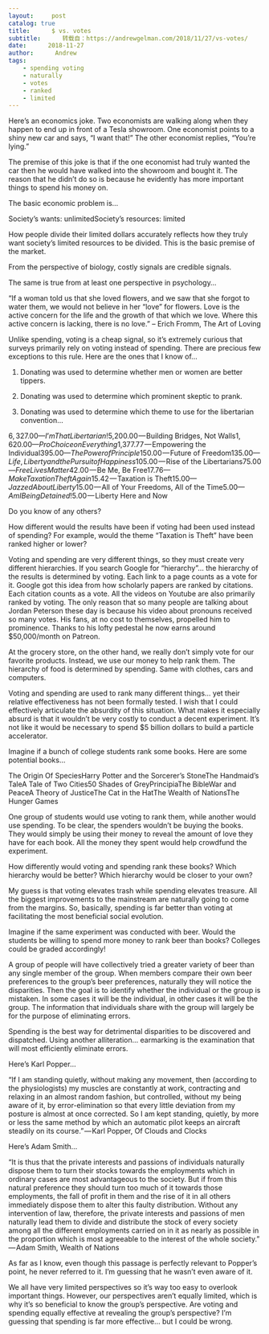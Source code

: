```yaml
---
layout:     post
catalog: true
title:      $ vs. votes
subtitle:      转载自：https://andrewgelman.com/2018/11/27/vs-votes/
date:      2018-11-27
author:      Andrew
tags:
    - spending voting
    - naturally
    - votes
    - ranked
    - limited
---
```


Here’s an economics joke. Two economists are walking along when they happen to end up in front of a Tesla showroom. One economist points to a shiny new car and says, “I want that!” The other economist replies, “You’re lying.”

The premise of this joke is that if the one economist had truly wanted the car then he would have walked into the showroom and bought it. The reason that he didn’t do so is because he evidently has more important things to spend his money on. 

The basic economic problem is…

Society’s wants: unlimitedSociety’s resources: limited

How people divide their limited dollars accurately reflects how they truly want society’s limited resources to be divided. This is the basic premise of the market. 

From the perspective of biology, costly signals are credible signals.

The same is true from at least one perspective in psychology…

“If a woman told us that she loved flowers, and we saw that she forgot to water them, we would not believe in her “love” for flowers. Love is the active concern for the life and the growth of that which we love. Where this active concern is lacking, there is no love.” – Erich Fromm, The Art of Loving

Unlike spending, voting is a cheap signal, so it’s extremely curious that surveys primarily rely on voting instead of spending. There are precious few exceptions to this rule. Here are the ones that I know of…

1. Donating was used to determine whether men or women are better tippers.

2. Donating was used to determine which prominent skeptic to prank.

3. Donating was used to determine which theme to use for the libertarian convention…

$6,327.00 — I’m That Libertarian!$5,200.00 — Building Bridges, Not Walls$1,620.00 — Pro Choice on Everything$1,377.77 — Empowering the Individual$395.00 — The Power of Principle$150.00 — Future of Freedom$135.00 — Life, Liberty and the Pursuit of Happiness$105.00 — Rise of the Libertarians$75.00 — Free Lives Matter$42.00 — Be Me, Be Free$17.76 — Make Taxation Theft Again$15.42 — Taxation is Theft$15.00 — Jazzed About Liberty$15.00 — All of Your Freedoms, All of the Time$5.00 — Am I Being Detained!$5.00 — Liberty Here and Now

Do you know of any others? 

How different would the results have been if voting had been used instead of spending? For example, would the theme “Taxation is Theft” have been ranked higher or lower?

Voting and spending are very different things, so they must create very different hierarchies. If you search Google for “hierarchy”… the hierarchy of the results is determined by voting. Each link to a page counts as a vote for it. Google got this idea from how scholarly papers are ranked by citations. Each citation counts as a vote. All the videos on Youtube are also primarily ranked by voting. The only reason that so many people are talking about Jordan Peterson these day is because his video about pronouns received so many votes. His fans, at no cost to themselves, propelled him to prominence. Thanks to his lofty pedestal he now earns around $50,000/month on Patreon. 

At the grocery store, on the other hand, we really don’t simply vote for our favorite products. Instead, we use our money to help rank them. The hierarchy of food is determined by spending. Same with clothes, cars and computers. 

Voting and spending are used to rank many different things… yet their relative effectiveness has not been formally tested. I wish that I could effectively articulate the absurdity of this situation. What makes it especially absurd is that it wouldn’t be very costly to conduct a decent experiment. It’s not like it would be necessary to spend $5 billion dollars to build a particle accelerator. 

Imagine if a bunch of college students rank some books. Here are some potential books…

The Origin Of SpeciesHarry Potter and the Sorcerer’s StoneThe Handmaid’s TaleA Tale of Two Cities50 Shades of GreyPrincipiaThe BibleWar and PeaceA Theory of JusticeThe Cat in the HatThe Wealth of NationsThe Hunger Games

One group of students would use voting to rank them, while another would use spending. To be clear, the spenders wouldn’t be buying the books. They would simply be using their money to reveal the amount of love they have for each book. All the money they spent would help crowdfund the experiment. 

How differently would voting and spending rank these books? Which hierarchy would be better? Which hierarchy would be closer to your own? 

My guess is that voting elevates trash while spending elevates treasure. All the biggest improvements to the mainstream are naturally going to come from the margins. So, basically, spending is far better than voting at facilitating the most beneficial social evolution. 

Imagine if the same experiment was conducted with beer. Would the students be willing to spend more money to rank beer than books? Colleges could be graded accordingly! 

A group of people will have collectively tried a greater variety of beer than any single member of the group. When members compare their own beer preferences to the group’s beer preferences, naturally they will notice the disparities. Then the goal is to identify whether the individual or the group is mistaken. In some cases it will be the individual, in other cases it will be the group. The information that individuals share with the group will largely be for the purpose of eliminating errors. 

Spending is the best way for detrimental disparities to be discovered and dispatched. Using another alliteration… earmarking is the examination that will most efficiently eliminate errors. 

Here’s Karl Popper…

“If I am standing quietly, without making any movement, then (according to the physiologists) my muscles are constantly at work, contracting and relaxing in an almost random fashion, but controlled, without my being aware of it, by error-elimination so that every little deviation from my posture is almost at once corrected. So I am kept standing, quietly, by more or less the same method by which an automatic pilot keeps an aircraft steadily on its course.” — Karl Popper, Of Clouds and Clocks

Here’s Adam Smith…

“It is thus that the private interests and passions of individuals naturally dispose them to turn their stocks towards the employments which in ordinary cases are most advantageous to the society. But if from this natural preference they should turn too much of it towards those employments, the fall of profit in them and the rise of it in all others immediately dispose them to alter this faulty distribution. Without any intervention of law, therefore, the private interests and passions of men naturally lead them to divide and distribute the stock of every society among all the different employments carried on in it as nearly as possible in the proportion which is most agreeable to the interest of the whole society.” — Adam Smith, Wealth of Nations

As far as I know, even though this passage is perfectly relevant to Popper’s point, he never referred to it. I’m guessing that he wasn’t even aware of it. 

We all have very limited perspectives so it’s way too easy to overlook important things. However, our perspectives aren’t equally limited, which is why it’s so beneficial to know the group’s perspective. Are voting and spending equally effective at revealing the group’s perspective? I’m guessing that spending is far more effective… but I could be wrong.
